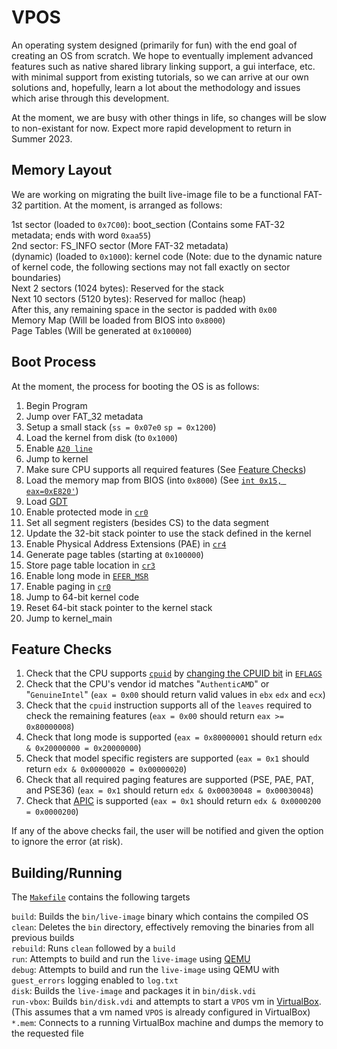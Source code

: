 # VPOS
An operating system designed (primarily for fun) with the end goal of creating an OS from scratch. We hope to eventually implement advanced features such as native shared library linking support, a gui interface, etc. with minimal support from existing tutorials, so we can arrive at our own solutions and, hopefully, learn a lot about the methodology and issues which arise through this development.

At the moment, we are busy with other things in life, so changes will be slow to non-existant for now. Expect more rapid development to return in Summer 2023.

## Memory Layout
We are working on migrating the built live-image file to be a functional FAT-32 partition. At the moment, is arranged as follows:

1st sector (loaded to `0x7C00`): boot_section (Contains some FAT-32 metadata; ends with word `0xaa55`)  
2nd sector: FS_INFO sector (More FAT-32 metadata)  
(dynamic) (loaded to `0x1000`): kernel code (Note: due to the dynamic nature of kernel code, the following sections may not fall exactly on sector boundaries)  
Next 2 sectors (1024 bytes): Reserved for the stack  
Next 10 sectors (5120 bytes): Reserved for malloc (heap)  
After this, any remaining space in the sector is padded with `0x00`  
Memory Map (Will be loaded from BIOS into `0x8000`)  
Page Tables (Will be generated at `0x100000`)  

## Boot Process
At the moment, the process for booting the OS is as follows:

1. Begin Program
2. Jump over FAT_32 metadata
3. Setup a small stack (`ss = 0x07e0` `sp = 0x1200`)
4. Load the kernel from disk (to `0x1000`)
5. Enable [`A20 line`](https://wiki.osdev.org/A20_Line)
6. Jump to kernel
7. Make sure CPU supports all required features (See [Feature Checks](#feature-checks))
8. Load the memory map from BIOS (into `0x8000`) (See [`int 0x15, eax=0xE820'`](https://wiki.osdev.org/Detecting_Memory_(x86)#BIOS_Function:_INT_0x15.2C_EAX_.3D_0xE820))
9. Load [GDT](https://wiki.osdev.org/Global_Descriptor_Table)
10. Enable protected mode in [`cr0`](https://wiki.osdev.org/CPU_Registers_x86#CR0)
11. Set all segment registers (besides CS) to the data segment
12. Update the 32-bit stack pointer to use the stack defined in the kernel
13. Enable Physical Address Extensions (PAE) in [`cr4`](https://wiki.osdev.org/CPU_Registers_x86#CR4)
14. Generate page tables (starting at `0x100000`)
15. Store page table location in [`cr3`](https://wiki.osdev.org/CPU_Registers_x86#CR3)
16. Enable long mode in [`EFER_MSR`](https://wiki.osdev.org/Model_Specific_Registers#Additional_x86_64_Registers)
17. Enable paging in [`cr0`](https://wiki.osdev.org/CPU_Registers_x86#CR0)
18. Jump to 64-bit kernel code
19. Reset 64-bit stack pointer to the kernel stack
20. Jump to kernel_main

## Feature Checks
1. Check that the CPU supports [`cpuid`](https://wiki.osdev.org/CPUID) by [changing the CPUID bit](https://wiki.osdev.org/CPUID#Checking_CPUID_availability) in [`EFLAGS`](https://wiki.osdev.org/EFLAGS#EFLAGS_Register)
2. Check that the CPU's vendor id matches "`AuthenticAMD`" or "`GenuineIntel`" (`eax = 0x00` should return valid values in `ebx` `edx` and `ecx`)
3. Check that the `cpuid` instruction supports all of the `leaves` required to check the remaining features (`eax = 0x00` should return `eax >= 0x80000008`)
4. Check that long mode is supported (`eax = 0x80000001` should return `edx & 0x20000000 = 0x20000000`)
5. Check that model specific registers are supported (`eax = 0x1` should return `edx & 0x00000020 = 0x00000020`)
6. Check that all required paging features are supported (PSE, PAE, PAT, and PSE36) (`eax = 0x1` should return `edx & 0x00030048 = 0x00030048`)
7. Check that [APIC](https://wiki.osdev.org/APIC) is supported (`eax = 0x1` should return `edx & 0x0000200 = 0x0000200`)

If any of the above checks fail, the user will be notified and given the option to ignore the error (at risk).

## Building/Running
The [`Makefile`](Makefile) contains the following targets

`build`: Builds the `bin/live-image` binary which contains the compiled OS  
`clean`: Deletes the `bin` directory, effectively removing the binaries from all previous builds  
`rebuild`: Runs `clean` followed by a `build`  
`run`: Attempts to build and run the `live-image` using [QEMU](https://www.qemu.org/)  
`debug`: Attempts to build and run the `live-image` using QEMU with `guest_errors` logging enabled to `log.txt`  
`disk`: Builds the `live-image` and packages it in `bin/disk.vdi`  
`run-vbox`: Builds `bin/disk.vdi` and attempts to start a `VPOS` vm in [VirtualBox](https://www.virtualbox.org/). (This assumes that a vm named `VPOS` is already configured in VirtualBox)  
`*.mem`: Connects to a running VirtualBox machine and dumps the memory to the requested file  
